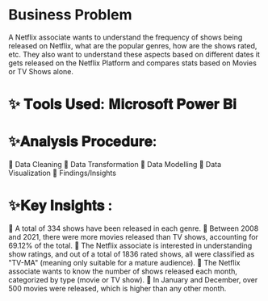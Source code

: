 # Business Problem


A Netflix associate wants to understand the frequency of shows being released on Netflix, what are the popular genres, how are the shows rated, etc. They also want to understand these aspects based on different dates it gets released on the Netflix Platform and compares stats based on Movies or TV Shows alone.

# ✨ 𝐓𝐨𝐨𝐥𝐬 𝐔𝐬𝐞𝐝: 𝐌𝐢𝐜𝐫𝐨𝐬𝐨𝐟𝐭 𝐏𝐨𝐰𝐞𝐫 𝐁𝐢
# ✨𝐀𝐧𝐚𝐥𝐲𝐬𝐢𝐬 𝐏𝐫𝐨𝐜𝐞𝐝𝐮𝐫𝐞:
🍁 Data Cleaning
🍁 Data Transformation
🍁 Data Modelling
🍁 Data Visualization
🍁 Findings/Insights
# ✨𝐊𝐞𝐲 𝐈𝐧𝐬𝐢𝐠𝐡𝐭𝐬 :
🍁 A total of 334 shows have been released in each genre.
🍁 Between 2008 and 2021, there were more movies released than TV shows, accounting for 69.12% of the total.
🍁 The Netflix associate is interested in understanding show ratings, and out of a total of 1836 rated shows, all were classified as "TV-MA" (meaning only suitable for a mature audience).
🍁 The Netflix associate wants to know the number of shows released each month, categorized by type (movie or TV show).
🍁 In January and December, over 500 movies were released, which is higher than any other month.
